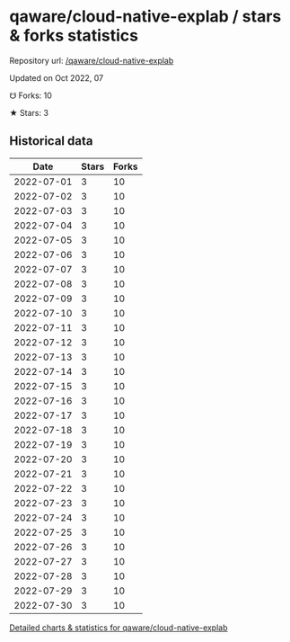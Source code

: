 # qaware/cloud-native-explab / stars & forks statistics

Repository url: [/qaware/cloud-native-explab](https://github.com/qaware/cloud-native-explab)

Updated on Oct 2022, 07

☋ Forks: 10

★ Stars: 3

## Historical data
| Date | Stars | Forks |
|------|-------|-------|
| 2022-07-01 | 3 | 10 | 
| 2022-07-02 | 3 | 10 | 
| 2022-07-03 | 3 | 10 | 
| 2022-07-04 | 3 | 10 | 
| 2022-07-05 | 3 | 10 | 
| 2022-07-06 | 3 | 10 | 
| 2022-07-07 | 3 | 10 | 
| 2022-07-08 | 3 | 10 | 
| 2022-07-09 | 3 | 10 | 
| 2022-07-10 | 3 | 10 | 
| 2022-07-11 | 3 | 10 | 
| 2022-07-12 | 3 | 10 | 
| 2022-07-13 | 3 | 10 | 
| 2022-07-14 | 3 | 10 | 
| 2022-07-15 | 3 | 10 | 
| 2022-07-16 | 3 | 10 | 
| 2022-07-17 | 3 | 10 | 
| 2022-07-18 | 3 | 10 | 
| 2022-07-19 | 3 | 10 | 
| 2022-07-20 | 3 | 10 | 
| 2022-07-21 | 3 | 10 | 
| 2022-07-22 | 3 | 10 | 
| 2022-07-23 | 3 | 10 | 
| 2022-07-24 | 3 | 10 | 
| 2022-07-25 | 3 | 10 | 
| 2022-07-26 | 3 | 10 | 
| 2022-07-27 | 3 | 10 | 
| 2022-07-28 | 3 | 10 | 
| 2022-07-29 | 3 | 10 | 
| 2022-07-30 | 3 | 10 | 


[Detailed charts & statistics for qaware/cloud-native-explab](https://reviewgithub.com/rep/qaware/cloud-native-explab)
